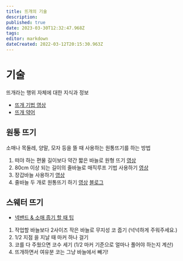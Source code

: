 ```yaml
---
title: 뜨개의 기술
description: 
published: true
date: 2023-03-30T12:32:47.968Z
tags: 
editor: markdown
dateCreated: 2022-03-12T20:15:30.963Z
---
```


# 기술
뜨개라는 행위 자체에 대한 지식과 정보
- [뜨개 기법 영상](https://knitki.herokuapp.com/ko/skill/tutorials)
- [뜨개 약어](https://knitki.herokuapp.com/ko/skill/abbreviations)

## 원통 뜨기
소매나 목둘레, 양말, 모자 등을 뜰 때 사용하는 원통뜨기를 하는 방법
1. 떠야 하는 편물 길이보다 약간 짧은 바늘로 원형 뜨기 [영상](https://www.youtube.com/watch?v=mO-w_N5CFZk)
1. 80cm 이상 되는 길이의 줄바늘로 매직루프 기법 사용하기 [영상](https://www.youtube.com/watch?v=1mqIqRdJc68)
2. 장갑바늘 사용하기 [영상](https://www.youtube.com/watch?v=s0LkNM2ojZA)
3. 줄바늘 두 개로 원통뜨기 하기 [영상](https://www.youtube.com/watch?v=eXFvCuYkWQQ) [블로그](https://www.thesprucecrafts.com/knitting-in-the-round-with-two-circular-needles-2116396)


## 스웨터 뜨기
- [넥밴드 & 소매 줍기 할 때 팁](https://twitter.com/korikoknit/status/1502894650612326403?s=20&t=04Hd9deqNw1EmxV-w9cQXA)
1. 작업할 바늘보다 2사이즈 작은 바늘로 무지성 코 줍기 (넉넉하게 주워주세요.)
2. 1/2 지점 을 지날 때 마커 하나 걸기 
3. 코를 다 주웠으면 코수 세기 (1/2 마커 기준으로 얼마나 풀어야 하는지 계산)
4. 뜨개하면서 여유분 코는 그냥 바늘에서 빼기!